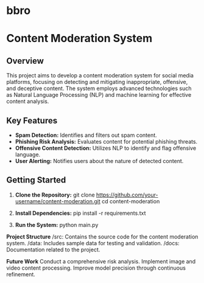 # bbro
# Content Moderation System

## Overview
This project aims to develop a content moderation system for social media platforms, focusing on detecting and mitigating inappropriate, offensive, and deceptive content. The system employs advanced technologies such as Natural Language Processing (NLP) and machine learning for effective content analysis.

## Key Features
- **Spam Detection:** Identifies and filters out spam content.
- **Phishing Risk Analysis:** Evaluates content for potential phishing threats.
- **Offensive Content Detection:** Utilizes NLP to identify and flag offensive language.
- **User Alerting:** Notifies users about the nature of detected content.

## Getting Started
1. **Clone the Repository:**
   git clone https://github.com/your-username/content-moderation.git
   cd content-moderation

2. **Install Dependencies:**
pip install -r requirements.txt

3. **Run the System:**
python main.py

**Project Structure**
/src: Contains the source code for the content moderation system.
/data: Includes sample data for testing and validation.
/docs: Documentation related to the project.

**Future Work**
Conduct a comprehensive risk analysis.
Implement image and video content processing.
Improve model precision through continuous refinement.
